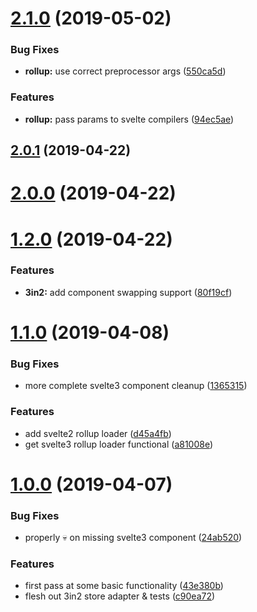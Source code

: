 # [2.1.0](https://github.com/tivac/svelte-translator/compare/v2.0.1...v2.1.0) (2019-05-02)


### Bug Fixes

* **rollup:** use correct preprocessor args ([550ca5d](https://github.com/tivac/svelte-translator/commit/550ca5d))


### Features

* **rollup:** pass params to svelte compilers ([94ec5ae](https://github.com/tivac/svelte-translator/commit/94ec5ae))



## [2.0.1](https://github.com/tivac/svelte-translator/compare/v2.0.0...v2.0.1) (2019-04-22)



# [2.0.0](https://github.com/tivac/svelte-translator/compare/v1.2.0...v2.0.0) (2019-04-22)



# [1.2.0](https://github.com/tivac/svelte-translator/compare/v1.1.0...v1.2.0) (2019-04-22)


### Features

* **3in2:** add component swapping support ([80f19cf](https://github.com/tivac/svelte-translator/commit/80f19cf))



# [1.1.0](https://github.com/tivac/svelte-translator/compare/v1.0.0...v1.1.0) (2019-04-08)


### Bug Fixes

* more complete svelte3 component cleanup ([1365315](https://github.com/tivac/svelte-translator/commit/1365315))


### Features

* add svelte2 rollup loader ([d45a4fb](https://github.com/tivac/svelte-translator/commit/d45a4fb))
* get svelte3 rollup loader functional ([a81008e](https://github.com/tivac/svelte-translator/commit/a81008e))



# [1.0.0](https://github.com/tivac/svelte-translator/compare/43e380b...v1.0.0) (2019-04-07)


### Bug Fixes

* properly :skull: on missing svelte3 component ([24ab520](https://github.com/tivac/svelte-translator/commit/24ab520))


### Features

* first pass at some basic functionality ([43e380b](https://github.com/tivac/svelte-translator/commit/43e380b))
* flesh out 3in2 store adapter & tests ([c90ea72](https://github.com/tivac/svelte-translator/commit/c90ea72))



